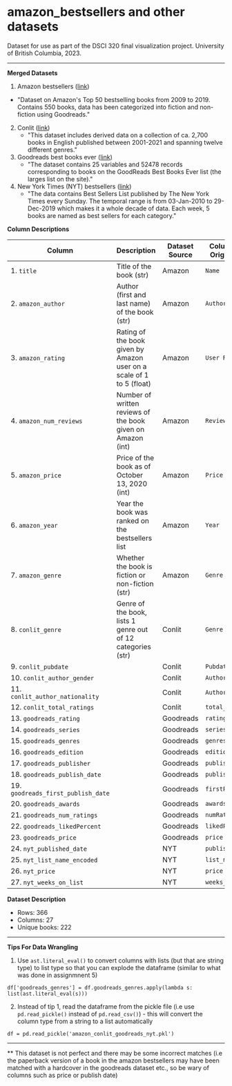 # amazon_bestsellers and other datasets

Dataset for use as part of the DSCI 320 final visualization project. University of British Columbia, 2023. 

---

**Merged Datasets**

1. Amazon bestsellers ([link](https://www.kaggle.com/datasets/sootersaalu/amazon-top-50-bestselling-books-2009-2019)) 
  - "Dataset on Amazon's Top 50 bestselling books from 2009 to 2019. Contains 550 books, data has been categorized into fiction and non-fiction using Goodreads."  
2. Conlit ([link](https://figshare.com/articles/dataset/CONLIT/21166171/1?file=37535605))
   - "This dataset includes derived data on a collection of ca. 2,700 books in English published between 2001-2021 and spanning twelve different genres."
3. Goodreads best books ever ([link](https://zenodo.org/record/4265096#.ZAgSxOzMKvA))
   - "The dataset contains 25 variables and 52478 records corresponding to books on the GoodReads Best Books Ever list (the larges list on the site)."
4. New York Times (NYT) bestsellers ([link](https://www.kaggle.com/datasets/dhruvildave/new-york-times-best-sellers))
   - "The data contains Best Sellers List published by The New York Times every Sunday. The temporal range is from 03-Jan-2010 to 29-Dec-2019 which makes it a whole decade of data. Each week, 5 books are named as best sellers for each category."

**Column Descriptions**

| Column      | Description | Dataset Source | Column Name in Original Dataset |
| ----------- | ----------- |  -----------   |  -----------   |
| 1. `title` | Title of the book (str) | Amazon | `Name` | 
| 2. `amazon_author` | Author (first and last name) of the book (str) | Amazon | `Author` | 
| 3. `amazon_rating` | Rating of the book given by Amazon user on a scale of 1 to 5 (float) | Amazon | `User Rating` | 
| 4. `amazon_num_reviews` | Number of written reviews of the book given on Amazon (int) | Amazon | `Reviews` | 
| 5. `amazon_price`  | Price of the book as of October 13, 2020 (int) | Amazon | `Price` | 
| 6. `amazon_year` | Year the book was ranked on the bestsellers list | Amazon | `Year` | 
| 7. `amazon_genre` | Whether the book is fiction or non-fiction (str) | Amazon | `Genre` | 
| 8. `conlit_genre` | Genre of the book, lists 1 genre out of 12 categories (str) | Conlit | `Genre` | 
| 9. `conlit_pubdate` |  | Conlit | `Pubdate` | 
| 10. `conlit_author_gender` |  | Conlit | `Author_Gender` | 
| 11. `conlit_author_nationality` |  | Conlit | `Author_Nationality` | 
| 12. `conlit_total_ratings` |  | Conlit | `total_ratings` | 
| 13. `goodreads_rating` |  | Goodreads | `rating` | 
| 14. `goodreads_series` |  | Goodreads | `series` | 
| 15. `goodreads_genres` |  | Goodreads | `genres` | 
| 16. `goodreads_edition` |  | Goodreads | `edition` | 
| 17. `goodreads_publisher` |  | Goodreads | `publisher` | 
| 18. `goodreads_publish_date` |  | Goodreads | `publishDate` | 
| 19. `goodreads_first_publish_date` |  | Goodreads | `firstPublishDate` | 
| 20. `goodreads_awards` |  | Goodreads | `awards` | 
| 21. `goodreads_num_ratings` |  | Goodreads | `numRatings` | 
| 22. `goodreads_likedPercent` |  | Goodreads | `likedPercent` | 
| 23. `goodreads_price` |  | Goodreads | `price` | 
| 24. `nyt_published_date` |  | NYT | `published_date` | 
| 25. `nyt_list_name_encoded` |  | NYT | `list_name_encoded` | 
| 26. `nyt_price` |  | NYT | `price` | 
| 27. `nyt_weeks_on_list` |  | NYT | `weeks_on_list` | 


**Dataset Description**
- Rows: 366 
- Columns: 27 
- Unique books: 222 

---

**Tips For Data Wrangling**
1. Use `ast.literal_eval()` to convert columns with lists (but that are string type) to list type so that you can explode the dataframe (similar to what was done in assignmnent 5) 

```
df['goodreads_genres'] = df.goodreads_genres.apply(lambda s: list(ast.literal_eval(s)))
```

2. Instead of tip 1, read the dataframe from the pickle file (i.e use `pd.read_pickle()` instead of `pd.read_csv()`) - this will convert the column type from a string to a list automatically 

```
df = pd.read_pickle('amazon_conlit_goodreads_nyt.pkl')
```


---

** This dataset is not perfect and there may be some incorrect matches (i.e the paperback version of a book in the amazon bestsellers may have been matched with a hardcover in the goodreads dataset etc., so be wary of columns such as price or publish date)

